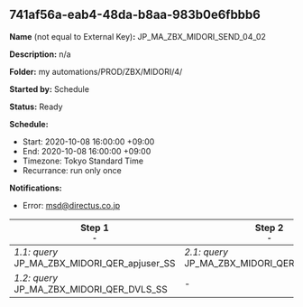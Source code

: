 ## 741af56a-eab4-48da-b8aa-983b0e6fbbb6

**Name** (not equal to External Key)**:** JP_MA_ZBX_MIDORI_SEND_04_02

**Description:** n/a

**Folder:** my automations/PROD/ZBX/MIDORI/4/

**Started by:** Schedule

**Status:** Ready

**Schedule:**

* Start: 2020-10-08 16:00:00 +09:00
* End: 2020-10-08 16:00:00 +09:00
* Timezone: Tokyo Standard Time
* Recurrance: run only once

**Notifications:**

* Error: msd@directus.co.jp

| Step 1<br>_<small>-</small>_ | Step 2<br>_<small>-</small>_ | Step 3<br>_<small>-</small>_ |
| --- | --- | --- |
| _1.1: query_<br>JP_MA_ZBX_MIDORI_QER_apjuser_SS | _2.1: query_<br>JP_MA_ZBX_MIDORI_QER_SEND_04_02 | _3.1: emailSend_<br>JP_MA_ZBX_MIDORI_UIE_SEND_04_02 |
| _1.2: query_<br>JP_MA_ZBX_MIDORI_QER_DVLS_SS | - | - |
